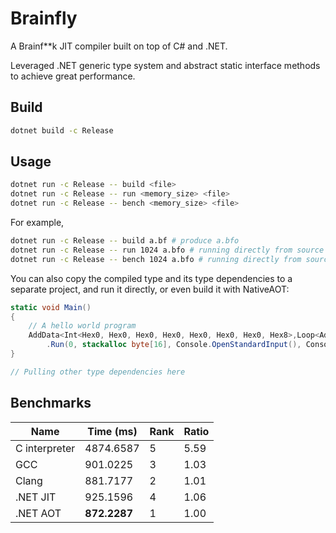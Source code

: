 # Brainfly

A Brainf**k JIT compiler built on top of C# and .NET.

Leveraged .NET generic type system and abstract static interface methods to achieve great performance.

## Build

```bash
dotnet build -c Release
```

## Usage

```bash
dotnet run -c Release -- build <file>
dotnet run -c Release -- run <memory_size> <file>
dotnet run -c Release -- bench <memory_size> <file>
```

For example,

```bash
dotnet run -c Release -- build a.bf # produce a.bfo
dotnet run -c Release -- run 1024 a.bfo # running directly from source file a.bf is already supported
dotnet run -c Release -- bench 1024 a.bfo # running directly from source file a.bf is already supported
```

You can also copy the compiled type and its type dependencies to a separate project, and run it directly, or even build it with NativeAOT:

```cs
static void Main()
{
    // A hello world program
    AddData<Int<Hex0, Hex0, Hex0, Hex0, Hex0, Hex0, Hex0, Hex8>,Loop<AddPointer<Int<Hex0, Hex0, Hex0, Hex0, Hex0, Hex0, Hex0, Hex1>, AddData<Int<Hex0, Hex0, Hex0, Hex0, Hex0, Hex0, Hex0, Hex4>, Loop<AddPointer<Int<Hex0, Hex0, Hex0, Hex0, Hex0, Hex0, Hex0, Hex1>, AddData<Int<Hex0, Hex0, Hex0, Hex0, Hex0, Hex0, Hex0, Hex2>, AddPointer<Int<Hex0, Hex0, Hex0, Hex0, Hex0, Hex0, Hex0, Hex1>, AddData<Int<Hex0, Hex0, Hex0, Hex0, Hex0, Hex0, Hex0, Hex3>, AddPointer<Int<Hex0, Hex0, Hex0, Hex0, Hex0, Hex0, Hex0, Hex1>, AddData<Int<Hex0, Hex0, Hex0, Hex0, Hex0, Hex0, Hex0, Hex3>, AddPointer<Int<Hex0, Hex0, Hex0, Hex0, Hex0, Hex0, Hex0, Hex1>, AddData<Int<Hex0, Hex0, Hex0, Hex0, Hex0, Hex0, Hex0, Hex1>, AddPointer<Int<HexF, HexF, HexF, HexF, HexF, HexF, HexF, HexC>, AddData<Int<HexF, HexF, HexF, HexF, HexF, HexF, HexF, HexF>, Stop>>>>>>>>>>, AddPointer<Int<Hex0, Hex0, Hex0, Hex0, Hex0, Hex0, Hex0, Hex1>, AddData<Int<Hex0, Hex0, Hex0, Hex0, Hex0, Hex0, Hex0, Hex1>, AddPointer<Int<Hex0, Hex0, Hex0, Hex0, Hex0, Hex0, Hex0, Hex1>, AddData<Int<Hex0, Hex0, Hex0, Hex0, Hex0, Hex0, Hex0, Hex1>, AddPointer<Int<Hex0, Hex0, Hex0, Hex0, Hex0, Hex0, Hex0, Hex1>, AddData<Int<HexF, HexF, HexF, HexF, HexF, HexF, HexF, HexF>, AddPointer<Int<Hex0, Hex0, Hex0, Hex0, Hex0, Hex0, Hex0, Hex2>, AddData<Int<Hex0, Hex0, Hex0, Hex0, Hex0, Hex0, Hex0, Hex1>, Loop<AddPointer<Int<HexF, HexF, HexF, HexF, HexF, HexF, HexF, HexF>, Stop>, AddPointer<Int<HexF, HexF, HexF, HexF, HexF, HexF, HexF, HexF>, AddData<Int<HexF, HexF, HexF, HexF, HexF, HexF, HexF, HexF>, Stop>>>>>>>>>>>>>>, AddPointer<Int<Hex0, Hex0, Hex0, Hex0, Hex0, Hex0, Hex0, Hex2>, OutputData<AddPointer<Int<Hex0, Hex0, Hex0, Hex0, Hex0, Hex0, Hex0, Hex1>, AddData<Int<HexF, HexF, HexF, HexF, HexF, HexF, HexF, HexD>, OutputData<AddData<Int<Hex0, Hex0, Hex0, Hex0, Hex0, Hex0, Hex0, Hex7>, OutputData<OutputData<AddData<Int<Hex0, Hex0, Hex0, Hex0, Hex0, Hex0, Hex0, Hex3>, OutputData<AddPointer<Int<Hex0, Hex0, Hex0, Hex0, Hex0, Hex0, Hex0, Hex2>, OutputData<AddPointer<Int<HexF, HexF, HexF, HexF, HexF, HexF, HexF, HexF>, AddData<Int<HexF, HexF, HexF, HexF, HexF, HexF, HexF, HexF>, OutputData<AddPointer<Int<HexF, HexF, HexF, HexF, HexF, HexF, HexF, HexF>, OutputData<AddData<Int<Hex0, Hex0, Hex0, Hex0, Hex0, Hex0, Hex0, Hex3>, OutputData<AddData<Int<HexF, HexF, HexF, HexF, HexF, HexF, HexF, HexA>, OutputData<AddData<Int<HexF, HexF, HexF, HexF, HexF, HexF, HexF, Hex8>, OutputData<AddPointer<Int<Hex0, Hex0, Hex0, Hex0, Hex0, Hex0, Hex0, Hex2>, AddData<Int<Hex0, Hex0, Hex0, Hex0, Hex0, Hex0, Hex0, Hex1>, OutputData<AddPointer<Int<Hex0, Hex0, Hex0, Hex0, Hex0, Hex0, Hex0, Hex1>, AddData<Int<Hex0, Hex0, Hex0, Hex0, Hex0, Hex0, Hex0, Hex2>, OutputData<Stop>>>>>>>>>>>>>>>>>>>>>>>>>>>>>>>
        .Run(0, stackalloc byte[16], Console.OpenStandardInput(), Console.OpenStandardOutput());
}

// Pulling other type dependencies here
```

## Benchmarks

| Name | Time (ms) | Rank | Ratio |
| --- | --- | --- | --- |
| C interpreter | 4874.6587 | 5 | 5.59 |
| GCC | 901.0225 | 3 | 1.03 |
| Clang | 881.7177 | 2 | 1.01 |
| .NET JIT | 925.1596 | 4 | 1.06 |
| .NET AOT | **872.2287** | 1 | 1.00 |
